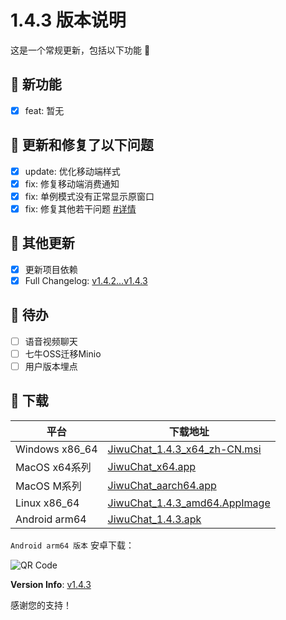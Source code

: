 # 1.4.3 版本说明

这是一个常规更新，包括以下功能 🧪

## 🔮 新功能

- [x] feat: 暂无

## 🔨 更新和修复了以下问题

- [x] update: 优化移动端样式
- [x] fix: 修复移动端消费通知
- [x] fix: 单例模式没有正常显示原窗口
- [x] fix: 修复其他若干问题 [#详情](https://github.com/KiWi233333/jiwu-mall-chat-tauri/compare/v1.4.2...v1.4.3)

## 🧿 其他更新

- [x] 更新项目依赖
- [x] Full Changelog: [v1.4.2...v1.4.3](https://github.com/KiWi233333/jiwu-mall-chat-tauri/compare/v1.4.2...v1.4.3)

## 📌 待办

- [ ] 语音视频聊天
- [ ] 七牛OSS迁移Minio
- [ ] 用户版本埋点

## 🧪 下载

| 平台           | 下载地址                                                                                                                                   |
| -------------- | ------------------------------------------------------------------------------------------------------------------------------------------ |
| Windows x86_64 | [JiwuChat_1.4.3_x64_zh-CN.msi](https://github.com/KiWi233333/jiwu-mall-chat-tauri/releases/download/v1.4.3/JiwuChat_1.4.3_x64_zh-CN.msi)   |
| MacOS x64系列  | [JiwuChat_x64.app](https://github.com/KiWi233333/jiwu-mall-chat-tauri/releases/download/v1.4.3/JiwuChat_x64.app)                           |
| MacOS M系列    | [JiwuChat_aarch64.app](https://github.com/KiWi233333/jiwu-mall-chat-tauri/releases/download/v1.4.3/JiwuChat_aarch64.app)                   |
| Linux x86_64   | [JiwuChat_1.4.3_amd64.AppImage](https://github.com/KiWi233333/jiwu-mall-chat-tauri/releases/download/v1.4.3/JiwuChat_1.4.3_amd64.AppImage) |
| Android arm64  | [JiwuChat_1.4.3.apk](https://github.com/KiWi233333/jiwu-mall-chat-tauri/releases/download/v1.4.3/JiwuChat_1.4.3.apk)                       |

<!-- JiwuChat_1.4.3.apk -->

`Android arm64 版本` 安卓下载：

![QR Code](https://api.jiwu.kiwi2333.top/res/qrcode/stream?content=https://github.com/KiWi233333/jiwu-mall-chat-tauri/releases/download/v1.4.3/JiwuChat_1.4.3.apk&w=200&h=200)

**Version Info**: [v1.4.3](https://github.com/KiWi233333/jiwu-mall-chat-tauri/blob/main/.github/releasemd/v1.4.3.md)

感谢您的支持！
